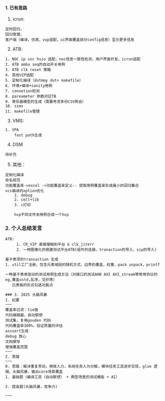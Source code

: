 #### 1. 已有思路
1. icrun:
~~~
定时回归，
回归管理，
客户端（编译，仿真，vup适配，ui界面覆盖部分config信息）显示更多信息
~~~
2. ATB:
~~~
1. NOC ip soc hsio 适配，noc信息一致性检测，用户界面开发，icrun适配
2. ATB amba seq的自动开关用例
3. ATB clk reset 策略
4. 其他VIP适配
5. 定制化编译（dutmmy dut+ makefile）
6. 环境+编译+sanity用例
7. connetion检测
8. pareameter 参数对应TB
9. 寄存器模型的生成（需要考虑多份CSV例会）
10. simv
11. makefile管理
~~~

3. VMS:
~~~
1. VPA
	fast path生成
~~~    

4. DSM
~~~
待补充
~~~
	   
5. 其他：
~~~
定制化编译
命名规范
功能覆盖率->excel ->功能覆盖率定义-- 提取用例覆盖率形成最小的回归集合
vcs编译的option优化
	1. debug
	2. cell+lib
	3. c打印
	
	hvp不同文件夹用例合成一个hvp
~~~    
   
 ### 2. 个人总结发言
   ~~~
   ATB: 
        1. CR_VIP 直接接触到平台 & clk_jiterr
        2. 一种图像化的搭建测试平台ATB(组件的连接，tranaction的导入，vip的导入)

  基于表项的transaction 生成
  1. util工厂注册，包含元素域段的随机方式，边界的覆盖，权重，pack unpack，printf

  一种基于表单驱动的测试用例生成方法（对接口的测试AHB AXI AXI_stream等常用协议的eg,覆盖ostd,乱序，交织等）
      已表格的形式勾选功能点
   ~~~
   
    ### 3. 2025 头脑风暴
    1. 纪要
    ~~~
    覆盖率过滤：tie值
    代码编辑器，自动联想
    测试集，复用gouden 代码
    代码覆盖率100%，验证质量的评估
    asssert生成
    debug 放心
    文档撰写
    增强覆盖范围
    ~~~
    2. 思路
    ~~~
    0. 思路：解决重复劳动，释放人力，系统任务人为分解，模块任务工具逐步实现，glue 逻辑，头脑风暴，输出core场景覆盖
    1. 基础题（编译工具（自动联想） + 典型场景的测试模版 + AI） 

    2. 提高题(头脑风暴，竞争力)
    
    ~~~